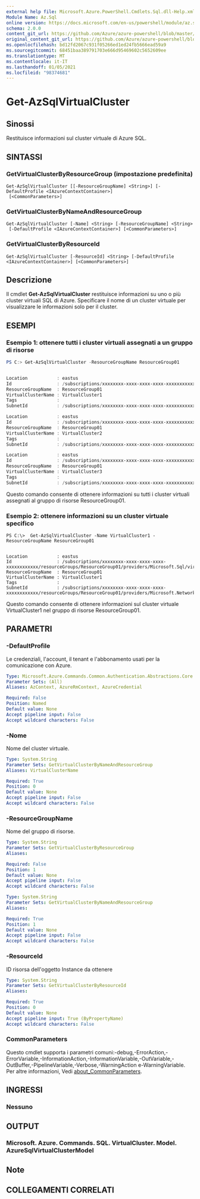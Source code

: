 ```yaml
---
external help file: Microsoft.Azure.PowerShell.Cmdlets.Sql.dll-Help.xml
Module Name: Az.Sql
online version: https://docs.microsoft.com/en-us/powershell/module/az.sql/get-azsqlvirtualcluster
schema: 2.0.0
content_git_url: https://github.com/Azure/azure-powershell/blob/master/src/Sql/Sql/help/Get-AzSqlVirtualCluster.md
original_content_git_url: https://github.com/Azure/azure-powershell/blob/master/src/Sql/Sql/help/Get-AzSqlVirtualCluster.md
ms.openlocfilehash: bd12fd2067c931f05266ed1ed24fb5666ead59a9
ms.sourcegitcommit: 68451baa389791703e666d95469602c5652609ee
ms.translationtype: MT
ms.contentlocale: it-IT
ms.lasthandoff: 01/05/2021
ms.locfileid: "98374681"
---
```

# Get-AzSqlVirtualCluster

## Sinossi
Restituisce informazioni sul cluster virtuale di Azure SQL.

## SINTASSI

### GetVirtualClusterByResourceGroup (impostazione predefinita)
```
Get-AzSqlVirtualCluster [[-ResourceGroupName] <String>] [-DefaultProfile <IAzureContextContainer>]
 [<CommonParameters>]
```

### GetVirtualClusterByNameAndResourceGroup
```
Get-AzSqlVirtualCluster [-Name] <String> [-ResourceGroupName] <String>
 [-DefaultProfile <IAzureContextContainer>] [<CommonParameters>]
```

### GetVirtualClusterByResourceId
```
Get-AzSqlVirtualCluster [-ResourceId] <String> [-DefaultProfile <IAzureContextContainer>] [<CommonParameters>]
```

## Descrizione
Il cmdlet **Get-AzSqlVirtualCluster** restituisce informazioni su uno o più cluster virtuali SQL di Azure.
Specificare il nome di un cluster virtuale per visualizzare le informazioni solo per il cluster.

## ESEMPI

### Esempio 1: ottenere tutti i cluster virtuali assegnati a un gruppo di risorse
```powershell
PS C:> Get-AzSqlVirtualCluster -ResourceGroupName ResourceGroup01


Location           : eastus
Id                 : /subscriptions/xxxxxxxx-xxxx-xxxx-xxxx-xxxxxxxxxxxx/resourceGroups/ResourceGroup01/providers/Microsoft.Sql/virtualClusters/VirtualCluster1
ResourceGroupName  : ResourceGroup01
VirtualClusterName : VirtualCluster1
Tags               :
SubnetId           : /subscriptions/xxxxxxxx-xxxx-xxxx-xxxx-xxxxxxxxxxxx/resourceGroups/ResourceGroup01/providers/Microsoft.Network/virtualNetworks/vnet_name/subnets/subnet_name1

Location           : eastus
Id                 : /subscriptions/xxxxxxxx-xxxx-xxxx-xxxx-xxxxxxxxxxxx/resourceGroups/ResourceGroup01/providers/Microsoft.Sql/virtualClusters/VirtualCluster2
ResourceGroupName  : ResourceGroup01
VirtualClusterName : VirtualCluster2
Tags               :
SubnetId           : /subscriptions/xxxxxxxx-xxxx-xxxx-xxxx-xxxxxxxxxxxx/resourceGroups/ResourceGroup01/providers/Microsoft.Network/virtualNetworks/vnet_name/subnets/subnet_name2

Location           : eastus
Id                 : /subscriptions/xxxxxxxx-xxxx-xxxx-xxxx-xxxxxxxxxxxx/resourceGroups/ResourceGroup01/providers/Microsoft.Sql/virtualClusters/VirtualCluster3
ResourceGroupName  : ResourceGroup01
VirtualClusterName : VirtualCluster3
Tags               :
SubnetId           : /subscriptions/xxxxxxxx-xxxx-xxxx-xxxx-xxxxxxxxxxxx/resourceGroups/ResourceGroup01/providers/Microsoft.Network/virtualNetworks/vnet_name/subnets/subnet_name3
```

Questo comando consente di ottenere informazioni su tutti i cluster virtuali assegnati al gruppo di risorse ResourceGroup01.

### Esempio 2: ottenere informazioni su un cluster virtuale specifico
```
PS C:\>  Get-AzSqlVirtualCluster -Name VirtualCluster1 -ResourceGroupName ResourceGroup01


Location           : eastus
Id                 : /subscriptions/xxxxxxxx-xxxx-xxxx-xxxx-xxxxxxxxxxxx/resourceGroups/ResourceGroup01/providers/Microsoft.Sql/virtualClusters/VirtualCluster1
ResourceGroupName  : ResourceGroup01
VirtualClusterName : VirtualCluster1
Tags               :
SubnetId           : /subscriptions/xxxxxxxx-xxxx-xxxx-xxxx-xxxxxxxxxxxx/resourceGroups/ResourceGroup01/providers/Microsoft.Network/virtualNetworks/vnet_name/subnets/subnet_name1
```

Questo comando consente di ottenere informazioni sul cluster virtuale VirtualCluster1 nel gruppo di risorse ResourceGroup01.

## PARAMETRI

### -DefaultProfile
Le credenziali, l'account, il tenant e l'abbonamento usati per la comunicazione con Azure.

```yaml
Type: Microsoft.Azure.Commands.Common.Authentication.Abstractions.Core.IAzureContextContainer
Parameter Sets: (All)
Aliases: AzContext, AzureRmContext, AzureCredential

Required: False
Position: Named
Default value: None
Accept pipeline input: False
Accept wildcard characters: False
```

### -Nome
Nome del cluster virtuale.

```yaml
Type: System.String
Parameter Sets: GetVirtualClusterByNameAndResourceGroup
Aliases: VirtualClusterName

Required: True
Position: 0
Default value: None
Accept pipeline input: False
Accept wildcard characters: False
```

### -ResourceGroupName
Nome del gruppo di risorse.

```yaml
Type: System.String
Parameter Sets: GetVirtualClusterByResourceGroup
Aliases:

Required: False
Position: 1
Default value: None
Accept pipeline input: False
Accept wildcard characters: False
```

```yaml
Type: System.String
Parameter Sets: GetVirtualClusterByNameAndResourceGroup
Aliases:

Required: True
Position: 1
Default value: None
Accept pipeline input: False
Accept wildcard characters: False
```

### -ResourceId
ID risorsa dell'oggetto Instance da ottenere

```yaml
Type: System.String
Parameter Sets: GetVirtualClusterByResourceId
Aliases:

Required: True
Position: 0
Default value: None
Accept pipeline input: True (ByPropertyName)
Accept wildcard characters: False
```

### CommonParameters
Questo cmdlet supporta i parametri comuni:-debug,-ErrorAction,-ErrorVariable,-InformationAction,-InformationVariable,-OutVariable,-OutBuffer,-PipelineVariable,-Verbose,-WarningAction e-WarningVariable. Per altre informazioni, Vedi [about_CommonParameters](http://go.microsoft.com/fwlink/?LinkID=113216).

## INGRESSI

### Nessuno

## OUTPUT

### Microsoft. Azure. Commands. SQL. VirtualCluster. Model. AzureSqlVirtualClusterModel

## Note

## COLLEGAMENTI CORRELATI
